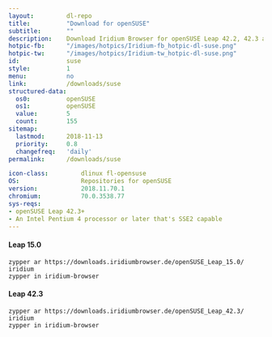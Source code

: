 ```yaml
---
layout:			dl-repo
title:			"Download for openSUSE"
subtitle:		""
description:	Download Iridium Browser for openSUSE Leap 42.2, 42.3 and Tumbleweed. Install package from repository using the command line.
hotpic-fb:		"/images/hotpics/Iridium-fb_hotpic-dl-suse.png"
hotpic-tw:		"/images/hotpics/Iridium-tw_hotpic-dl-suse.png"
id:				suse
style:			1
menu:			no
link:			/downloads/suse
structured-data:
  os0:			openSUSE
  os1:			openSUSE
  value:		5
  count:		155
sitemap:
  lastmod:		2018-11-13
  priority:		0.8
  changefreq:	'daily'
permalink:		/downloads/suse

icon-class:			dlinux fl-opensuse
OS: 				Repositories for openSUSE
version:			2018.11.70.1
chromium:			70.0.3538.77
sys-reqs:
- openSUSE Leap 42.3+
- An Intel Pentium 4 processor or later that's SSE2 capable
---
```


#### Leap 15.0 #
	
	zypper ar https://downloads.iridiumbrowser.de/openSUSE_Leap_15.0/ iridium
	zypper in iridium-browser
     
#### Leap 42.3 #
	
	zypper ar https://downloads.iridiumbrowser.de/openSUSE_Leap_42.3/ iridium
	zypper in iridium-browser
